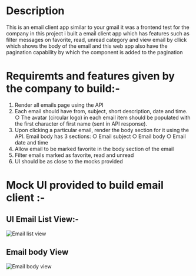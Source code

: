 # Description 
This is an email client app similar to your gmail it was a frontend test for the company in this project i built a email client app which has features such as filter messages on favorite, read, unread category and view email by cllick which shows the body of the email and this web app also have the pagination capability by which the component is added to the pagination 

# Requiremts and features given by the company to build:-
1. Render all emails page using the API
2. Each email should have from, subject, short description, date and time. ○ The avatar (circular logo) in each email item should be populated with the first character of first name (sent in API response). 
3. Upon clicking a particular email, render the body section for it using the API. Email body has 3 sections:
    ○ Email subject 
    ○ Email body 
    ○ Email date and time
4. Allow email to be marked favorite in the body section of the email
5. Filter emails marked as favorite, read and unread
6. UI should be as close to the mocks provided

# Mock UI provided to build email client :-
## UI Email List View:-
![Email list view ](https://rukminim1.flixcart.com/www/2500/2500/promos/28/02/2020/63db5c87-add9-4b5a-8e9f-3bb80a1c2140.png?q=100)
## Email body View 
![Email body view](https://rukminim1.flixcart.com/www/2500/2500/promos/28/02/2020/f3d5d91d-9130-46ee-8513-4c4ed7d19b86.png?q=100)





